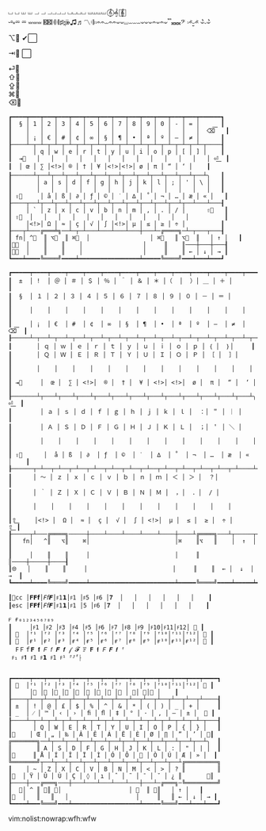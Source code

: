⏘ ⏘ ⏙ ⏙ ⏗ ⏗ ⏗⏗⏗⏗  ⏘⏘⏘⏘   ⏙⏙⏙⏙   𝄞⃝ 𝄞⃪ 𝄞⃞⃦  
 ⏑⏒⏓⏔ ⏔ ⏕⏕⏕  𝄡𝄡𝄆𝄆𝄄𝄃♯♮𝄫♫♬〽︎𝄇𝄈𝄈𝄐𝄐⏖𝄐𝄐𝄑𝄑⏙⏖⏖⏖𝄑𝄑𝄑𝄐𝄑𝄐𝄑𝄒𝄒𝄒𝄪𝄪𝄪𝄢 𝄈𝄐̃⏑̫𝄐̃ 𝄑͛⏑𝄑͛
    
⌥⃣  ✔︎⃞  
    
⇥⃣   ⃞
    
⏎⃣   
⇧⃣   
⇪⃣   
⌘⃣   
⌫⃣   
    
    
    ┏━━━━┯━━━┯━━━┯━━━┯━━━┯━━━┯━━━┯━━━┯━━━┯━━━┯━━━┯━━━┯━━━┯━━━━━━┓
    ┃  § │ 1 │ 2 │ 3 │ 4 │ 5 │ 6 │ 7 │ 8 │ 9 │ 0 │ - │ = │      ┃ 
    ┃    │   │   │   │   │   │   │   │   │   │   │   │   │  ⌫͞   ┃ 
    ┃    │ ¡ │ € │ # │ ¢ │ ∞ │ § │ ¶ │ • │ ª │ º │ – │ ≠ │      ┃
    ┠────┴─┬─┴─┬─┴─┬─┴─┬─┴─┬─┴─┬─┴─┬─┴─┬─┴─┬─┴─┬─┴─┬─┴─┬─┴─┬────┨
    ┃      │ q │ w │ e │ r │ t │ y │ u │ i │ o │ p │ [ │ ] │    ┃
    ┃  ⇥⃣   │   │   │   │   │   │   │   │   │   │   │   │   │ ⏎͟  ┃
    ┃  │ œ │ ∑ │<!>│ ® │ † │ ¥ │<!>│<!>│ ø │ π │ “ │ ‘ │    ┃
    ┠──────┴┬──┴┬──┴┬──┴┬──┴┬──┴┬──┴┬──┴┬──┴┬──┴┬──┴┬──┴┬──┴╮   ┃
    ┃       │ a │ s │ d │ f │ g │ h │ j │ k │ l │ ; │ ' │ \ │   ┃
    ┃       │   │   │   │   │   │   │   │   │   │   │   │   │   ┃
    ┃ ⇪⃣     │ å │ ß │ ∂ │ ƒ │ © │ ˙ │ ∆ │ ˚ │ ¬ │ … │ æ │ « │   ┃
    ┠────┬──┴┬──┴┬──┴┬──┴┬──┴┬──┴┬──┴┬──┴┬──┴┬──┴┬──┴┬──┴───┴───┨
    ┃    │ ` │ z │ x │ c │ v │ b │ n │ m │ , │ . │ / │      ⇧⃝   ┃
    ┃ ⇧⃝  │   │   │   │   │   │   │   │   │   │   │   │          ┃
    ┃    │<!>│ Ω │ ≈ │ ç │ √ │ ∫ │<!>│ µ │ ≤ │ ≥ │ ÷ │          ┃
    ┠───┬┴───╔═══╧╗──┴─┬─┴───┴───┴───┴───┼───┴─╔════╗─┴─┬───┬───┨
    ┃ fn│ ^⃝  ║ ⌥⃝  ║ ⌘⃝  │                 │ ⌘⃝   ║ ⌥⃝  ║   │ ↑ │   ┃
    ┃𐌈⃝  │    ║    ║    │                 │     ║    ║───┼───┼───┨
    ┃𐌈⃝  │    ║    ║    │                 │     ║    ║ ← │ ↓ │ → ┃
    ┗━━━┷━━━━╚════╝━━━━┷━━━━━━━━━━━━━━━━━┷━━━━━╚════╝━━━┷━━━┷━━━┛

    ┏━━━━━┯━━━━┯━━━━┯━━━━┯━━━━┯━━━━┯━━━━┯━━━━┯━━━━┯━━━━┯━━━━┯━━━━┯━━━━┯━━━━━━━┓
    ┃  ±  │ !  │ ＠ │ ＃ │ ＄ │ ％ │ ＾ │ ＆ │ ＊ │（  │  ）│ ＿ │ ＋ │       ┃         
    ┃  §  │ １ │ ２ │ ３ │ ４ │ ５ │ ６ │ ７ │ ８ │ ９ │ ０ │ － │ ＝ │       ┃
    ┃     │    │    │    │    │    │    │    │    │    │    │    │    │       ┃ 
    ┃     │ ¡  │ €  │ #  │ ¢  │ ∞  │ §  │ ¶  │ •  │ ª  │ º  │ –  │ ≠  │    ⌫͞  ┃
    ┠─────┴─┬──┴─┬──┴─┬──┴─┬──┴─┬──┴─┬──┴─┬──┴─┬──┴─┬──┴─┬──┴─┬──┴─┬──┴─┬─────┨
    ┃       │ ｑ │ ｗ │ ｅ │ ｒ │ ｔ │ ｙ │ ｕ │ ｉ │ ｏ │ ｐ │ ｛ │  ｝│     ┃
    ┃       │ Ｑ │ Ｗ │ Ｅ │ Ｒ │ Ｔ │ Ｙ │ Ｕ │ Ｉ │ Ｏ │ Ｐ │ ［ │  ］│     ┃
    ┃       │    │    │    │    │    │    │    │    │    │    │    │    │     ┃
    ┃ ⇥⃣     │  œ │  ∑ │ <!>│  ® │  † │  ¥ │ <!>│ <!>│  ø │  π │  “ │  ‘ │     ┃
    ┠───────┴┬───┴┬───┴┬───┴┬───┴┬───┴┬───┴┬───┴┬───┴┬───┴┬───┴┬───┴┬───┴╮ ⏎͟  ┃
    ┃        │ ａ │ ｓ │ ｄ │ ｆ │ ｇ │ ｈ │ ｊ │ ｋ │ ｌ │  ：│ ＂ │ ｜ │    ┃
    ┃        │ Ａ │ Ｓ │ Ｄ │ Ｆ │ Ｇ │ Ｈ │ Ｊ │ Ｋ │ Ｌ │  ；│ ＇ │ ＼ │    ┃
    ┃        │    │    │    │    │    │    │    │    │    │    │    │    │    ┃
    ┃ ⇪⃣      │  å │ ß  │ ∂  │ ƒ  │ ©  │ ˙  │ ∆  │ ˚  │ ¬  │ …  │ æ  │ «  │    ┃
    ┠──────┬─┴──┬─┴──┬─┴──┬─┴──┬─┴──┬─┴──┬─┴──┬─┴──┬─┴──┬─┴──┬─┴──┬─┴────┴────┨
    ┃      │ ～ │ ｚ │ ｘ │ ｃ │ ｖ │ ｂ │ ｎ │ ｍ │ ＜ │ ＞ │  ？│           ┃
    ┃      │ ｀ │ Ｚ │ Ｘ │ Ｃ │ Ｖ │ Ｂ │ Ｎ │ Ｍ │  ，│  ．│  / │           ┃
    ┃      │    │    │    │    │    │    │    │    │    │    │    │           ┃
    ┃⇧͟     │<!> │  Ω │  ≈ │  ç │  √ │  ∫ │ <!>│  µ │  ≤ │  ≥ │  ÷ │         ⇧͟ ┃
    ┠─────┬┴───╔════╗─────┼────┴────┴────┴────┴────┼────┴╔════╗───┴┬─────┬────┨
    ┃   fn│   ^║   ⌥║    ⌘│                        │⌘    ║⌥   ║    │  ↑  │    ┃
    ┃     │    ║    ║     │                        │     ║    ║────┼─────┼────┨
    ┃🌐︎   │    ║    ║     │                        │     ║    ║  ← │  ↓  │ →  ┃
    ┗━━━━━┷━━━━╚════╝━━━━━┷━━━━━━━━━━━━━━━━━━━━━━━━┷━━━━━╚════╝━━━━┷━━━━━┷━━━━┛

    ┃􀆧cc │𝐅𝗙𝗳│𝘍𝘧𝙁│ꜰ𝟣𝟭│ꜰ𝟷 │ꜰ5 │ꜰ𝟼 │𝟕  │   │   │   │   │   │    ┃ 
    ┃esc │𝐅𝗙𝗳│𝘍𝘧𝙁│ꜰ𝟣𝟭│ꜰ𝟷 │5 │ꜰ𝟼 │𝟕  │   │   │   │   │   │    ┃ 

    𐔥 ғ₀₁₂₃₄₅₆₇₈₉
    ┃     │ꜰ1 │ꜰ2 │ꜰ3 │ꜰ4 │ꜰ5 │ꜰ6 │ꜰ7 │ꜰ8 │ꜰ9 │ꜰ10│ꜰ11│ꜰ12│ 􀆨 ┃ 
    ┃ 􀆧  │ᶠ¹ │ᶠ² │ᶠ³ │ᶠ⁴ │ᶠ⁵ │ᶠ⁶ │ᶠ⁷ │ᶠ⁸ │ᶠ⁹ │ᶠ¹⁰│ᶠ¹¹│ᶠ¹²│ 􀆨 ┃
    ┃ 􀆧  │ғ¹ │ғ² │ғ³ │ғ⁴ │ғ⁵ │ғ⁶ │ғ⁷ │ғ⁸ │ғ⁹ │ғ¹⁰│ғ¹¹│ғ¹²│ 􀆨 ┃
      FＦｆ𝐅 𝐟 𝐹 𝑓 𝑭 𝒇 𝒻 𝓕 𝔽 𝗙 𝗳 𝘍 𝙁 𝙛 ᶠ 
     ꜰ₁ ꜰ𝟏 ꜰ𝟣 ꜰ𝟭 ꜰ𝟷 ꜰ¹ ⸁⸈⸢⸠


    ┏━━━━━┯━━━┯━━━┯━━━┯━━━┯━━━┯━━━┯━━━┯━━━┯━━━┯━━━┯━━━┯━━━┯━━━━┓
    ┃ 􀆧  │ᶠ¹ │ᶠ² │ᶠ³ │ᶠ⁴ │ᶠ⁵ │ᶠ⁶ │ᶠ⁷ │ᶠ⁸ │ᶠ⁹ │ᶠ¹⁰│ᶠ¹¹│ᶠ¹²│ 􀆨 ┃
    ┃     │􀆫 │􀆭 │􀇴 │􀊫 │􀊰 │􀆹 │􀊉 │􀊇 │􀊋 │ 􀊠│ 􀊤│􀊨 │    ┃ 
    ┠────┬┴──┬┴──┬┴──┬┴──┬┴──┬┴──┬┴──┬┴──┬┴──┬┴──┬┴──┬┴──┬┴────┨
    ┃ ±  │ ! │ @ │ £ │ $ │ % │ ^ │ & │ * │ ( │ ) │ _ │ + │     ┃ 
    ┃ _  │ ⁄ │ ™ │ ‹ │ › │ ﬁ │ ﬂ │ ‡ │ ° │ · │ ‚ │ — │ ± │  􀆛 ┃
    ┠────┴─┬─┴─┬─┴─┬─┴─┬─┴─┬─┴─┬─┴─┬─┴─┬─┴─┬─┴─┬─┴─┬─┴─┬─┴─┬───┨
    ┃      │ Q │ W │ E │ R │ T │ Y │ U │ I │ O │ P │ { │ } │   ┃
    ┃􀅂    │ Œ │ „ │ ‰ │ Â │ Ê │ Á │ Ë │ È │ Ø │ ∏ │ ” │ ’ │ 􀅇┃
    ╔═══════╗──┴┬──┴┬──┴┬──┴┬──┴┬──┴┬──┴┬──┴┬──┴┬──┴┬──┴┬──┴╮  ┃
    ║       ║ A │ S │ D │ F │ G │ H │ J │ K │ L │ : │ " │ | │  ┃
    ║􀆡     ║ Å │ Í │ Î │ Ï │ Ì │ Ó │ Ô │  │ Ò │ Ú │ Æ │ » │  ┃
    ╚═══════╝┬──┴┬──┴┬──┴┬──┴┬──┴┬──┴┬──┴┬──┴┬──┴┬──┴╔═════════╗
    ┃    │ ~ │ Z │ X │ C │ V │ B │ N │ M │ < │ > │ ? ║         ║
    ┃􀆝  │ Ÿ │ Û │ Ù │ Ç │ ◊ │ ı │ ˆ │ ˜ │ ¯ │ ˘ │ ¿ ║       􀆝║
    ┠────┼───╔═══╗───┼───┴───┴───┴───┴───┼───┴─╔═══╗─╚═════════╝
    ┃  􀥌│ ^ ║ 􀆕║ 􀆔│                   │ 􀆔  ║ 􀆕║   │ ↑ │   ┃
    ┃􀆪  │   ║   ║   │                   │     ║   ║ ← │ ↓ │ → ┃
    ┗━━━━┷━━━╚═══╝━━━┷━━━━━━━━━━━━━━━━━━━┷━━━━━╚═══╝━━━┷━━━┷━━━┛



vim:nolist:nowrap:wfh:wfw
